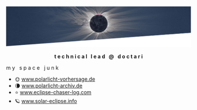 ![Header](https://raw.githubusercontent.com/andrmoel/andrmoel/main/header.jpg "Header Top")

<p align="center"><strong>t e c h n i c a l &nbsp; l e a d &nbsp; @ &nbsp; d o c t a r i</strong></p>

m y &nbsp; s p a c e  &nbsp; j u n k

- 🌞 www.polarlicht-vorhersage.de
- 🌘 www.polarlicht-archiv.de
- ⭐ www.eclipse-chaser-log.com
- 🪐 www.solar-eclipse.info

